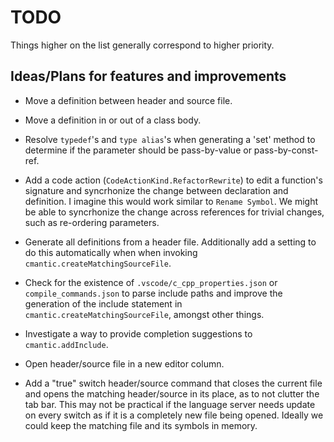 # TODO

Things higher on the list generally correspond to higher priority.

## Ideas/Plans for features and improvements

- Move a definition between header and source file.

- Move a definition in or out of a class body.

- Resolve `typedef`'s and `type alias`'s when generating a 'set' method to determine if the parameter should be pass-by-value or pass-by-const-ref.

- Add a code action (`CodeActionKind.RefactorRewrite`) to edit a function's signature and syncrhonize the change between declaration and definition. I imagine this would work similar to `Rename Symbol`. We might be able to syncrhonize the change across references for trivial changes, such as re-ordering parameters.

- Generate all definitions from a header file. Additionally add a setting to do this automatically when when invoking `cmantic.createMatchingSourceFile`.

- Check for the existence of `.vscode/c_cpp_properties.json` or `compile_commands.json` to parse include paths and improve the generation of the include statement in `cmantic.createMatchingSourceFile`, amongst other things.

- Investigate a way to provide completion suggestions to `cmantic.addInclude`.

- Open header/source file in a new editor column.

- Add a "true" switch header/source command that closes the current file and opens the matching header/source in its place, as to not clutter the tab bar. This may not be practical if the language server needs update on every switch as if it is a completely new file being opened. Ideally we could keep the matching file and its symbols in memory.
